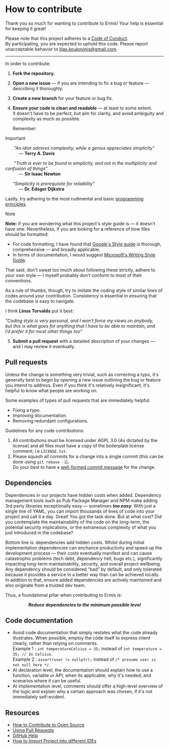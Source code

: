 # How to contribute

[ilias.koukovinis@gmail.com]: https://mail.google.com/mail/u/0/?tab=rm&ogbl#search/ilias.koukovinis%40gmail.com

Thank you so much for wanting to contribute to Ermis! Your help is essential for keeping it great! 

Please note that this project adheres to a [Code of Conduct](CODE_OF_CONDUCT.md).  
By participating, you are expected to uphold this code. Please report unacceptable behavior to [ilias.koukovinis@gmail.com].

[code-of-conduct]: CODE_OF_CONDUCT.md

---

In order to contribute:

1. **Fork the repository.**
2. **Open a new issue** — if you are intending to fix a bug or feature — describing it thoroughly.
3. **Create a new branch** for your feature or bug fix.
4. **Ensure your code is clean and readable** — at least to some extent.  
   It doesn't have to be perfect, but aim for clarity, and avoid ambiguity and complexity as much as possible.  

   Remember:
> [!IMPORTANT]
> &nbsp;&nbsp;&nbsp;&nbsp;&nbsp;&nbsp; _"An idiot admires complexity, while a genius appreciates simplicity"_  
> &nbsp;&nbsp;&nbsp;&nbsp;&nbsp;&nbsp;&nbsp;&nbsp;&nbsp;&nbsp; — **Terry A. Davis**  
> 
> &nbsp;&nbsp;&nbsp;&nbsp;&nbsp;&nbsp; _"Truth is ever to be found in simplicity, and not in the multiplicity and confusion of things"_  
> &nbsp;&nbsp;&nbsp;&nbsp;&nbsp;&nbsp;&nbsp;&nbsp;&nbsp;&nbsp; — **Sir Isaac Newton**  
>
> &nbsp;&nbsp;&nbsp;&nbsp;&nbsp;&nbsp;_"Simplicity is prerequisite for reliability"_  
> &nbsp;&nbsp;&nbsp;&nbsp;&nbsp;&nbsp;&nbsp;&nbsp;&nbsp;&nbsp; — **Dr. Edsger Dijkstra**

   Lastly, try adhering to the most rudimental and basic [programming principles].

> [!NOTE]
> **Note:** if you are wondering what this project's style guide is — it doesn't have one. Nevertheless, if you are looking for a reference
> of how files should be formatted:
> 
> - For code formatting, I have found that [Google's Style guide] is thorough, comprehensive — and broadly applicable.
> - In terms of documentation, I would suggest [Microsoft's Writing Style Guide].
> 
> That said, don't sweat too much about following these strictly, adhere to _your_ own style — I myself probably don't conform to most of their conventions.
>  
> As a rule of thumbs, though, try to imitate the coding style of similar lines of codes around your contribution. Consistency is essential in ensuring that the codebase is easy to navigate.
> 
> I think **Linus Torvalds** put it best:
> 
> *"Coding style is very personal, and I won’t force my views on anybody,  
> but this is what goes for anything that I have to be able to maintain, and  
> I’d prefer it for most other things too"*
> 

5. **Submit a pull request** with a detailed description of your changes — and I may review it eventually.

[Microsoft's Writing Style Guide]: https://learn.microsoft.com/en-us/style-guide/welcome
[Google's Style guide]: https://google.github.io/styleguide
[programming principles]: https://github.com/webpro/programming-principles

## Pull requests

Unless the change is something very trivial, such as correcting a typo, it's 
generally best to begin by opening a new issue outlining the bug or feature you 
intend to address. Even if you think it's relatively insignificant, it's helpful 
to know what people are working on.

Some examples of types of pull requests that are immediately helpful:

  - Fixing a typo.
  - Improving documentation.
  - Removing redundant configurations.

Guidelines for any code contributions:

  1. All contributions must be licensed under AGPL 3.0 (As dictated by the license) and all files must have a
     copy of the boilerplate license comment; i.e `LICENSE.txt`.
  2. Please squash all commits for a change into a single commit (this can be done using `git rebase -i`).  
     Do your best to have a [well-formed commit message] for the change.

[well-formed commit message]: https://tbaggery.com/2008/04/19/a-note-about-git-commit-messages.html

## Dependencies

Dependencies in our projects have hidden costs when added. Dependency management tools such as Pub Package Manager and NPM make adding 3rd party libraries exceptionally easy — sometimes **_too easy_**. With just a single line of YAML, you can import thousands of lines of code into your project and call it a day. Great! You got the task done. But at what cost? Did you contemplate the maintainability of the code on the long-term, the potential security implications, or the extraneous complexity of what you just introduced in the codebase?

Bottom line is: dependencies add hidden costs. Whilst during initial implementation dependencies can enchance productivity and speed up the development process — their costs eventually manifest and can cause catastrophic problems (tech debt, dependency hell, bugs etc.), significantly impacting long-term maintainability, security, and overall project wellbeing. Any dependency should be considered “bad” by default, and only tolerated because it provides a service in a better way than can be achieved locally. In addition to that, ensure added dependencies are actively maintained and also originate from a trusted dev team.

Thus, a foundational pillar when contributing to Ermis is:  
<p align="center">
   <b><i>Reduce dependencies to the minimum possible level</i></b>
</p>

## Code documentation

* Avoid code documentation that simply restates what the code already illustrates.
  When possible, employ the code itself to express intent clearly, rather than relying on comments.  
  Example 1 : `int temperatureCelsius = 35;` instead of `int temperature = 35; // In Celsius`.  
  Example 2 : `assert(user != nullptr);` instead of `/* presume user is not null here */`.
* At declaration level, the documentation should explain how to use a function, variable or API; when its applicable; why it's needed; and scenarios where it can be useful.
* At implementation level, comments should offer a high-level overview of the logic and explain why a certain approach was chosen, if it's not immediately self-evident.


## Resources

- [How to Contribute to Open Source](https://opensource.guide/how-to-contribute/)
- [Using Pull Requests](https://help.github.com/articles/about-pull-requests/)
- [GitHub Help](https://help.github.com)
- [How to Import Project into different IDEs](https://github.com/Koukobin/Ermis/wiki/Importing-Maven-Java-Project-in-Different-IDEs)

